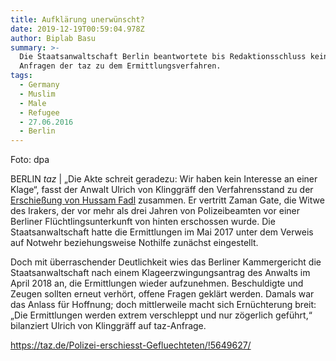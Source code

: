 ```yaml
---
title: Aufklärung unerwünscht?
date: 2019-12-19T00:59:04.978Z
author: Biplab Basu
summary: >-
  Die Staatsanwaltschaft Berlin beantwortete bis Redaktionsschluss keine
  Anfragen der taz zu dem Ermittlungsverfahren.
tags:
  - Germany
  - Muslim
  - Male
  - Refugee
  - 27.06.2016
  - Berlin
---
```

Foto: dpa

BERLIN *taz* | „Die Akte schreit geradezu: Wir haben kein Interesse an einer Klage“, fasst der Anwalt Ulrich von Klinggräff den Verfahrensstand zu der [Erschießung von Hussam Fadl](https://taz.de/Sexuelle-Gewalt-in-Notunterkuenften/!5340498/) zusammen. Er vertritt Zaman Gate, die Witwe des Irakers, der vor mehr als drei Jahren von Polizeibeamten vor einer Berliner Flüchtlingsunterkunft von hinten erschossen wurde. Die Staatsanwaltschaft hatte die Ermittlungen im Mai 2017 unter dem Verweis auf Notwehr beziehungsweise Nothilfe zunächst eingestellt.

Doch mit überraschender Deutlichkeit wies das Berliner Kammergericht die Staatsanwaltschaft nach einem Klageerzwingungsantrag des Anwalts im April 2018 an, die Ermittlungen wieder aufzunehmen. Beschuldigte und Zeugen sollten erneut verhört, offene Fragen geklärt werden. Damals war das Anlass für Hoffnung; doch mittlerweile macht sich Ernüchterung breit: „Die Ermittlungen werden extrem verschleppt und nur zögerlich geführt,“ bilanziert Ulrich von Klinggräff auf taz-Anfrage.

<https://taz.de/Polizei-erschiesst-Gefluechteten/!5649627/>
